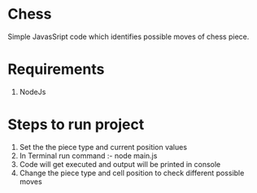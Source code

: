 # Chess

Simple JavasSript code which identifies possible moves of chess piece.

# Requirements
1. NodeJs

# Steps to run project

1. Set the the piece type and current position values
2. In Terminal run command :- node main.js
3. Code will get executed and output will be printed in console
4. Change the piece type and cell position to check different possible moves
